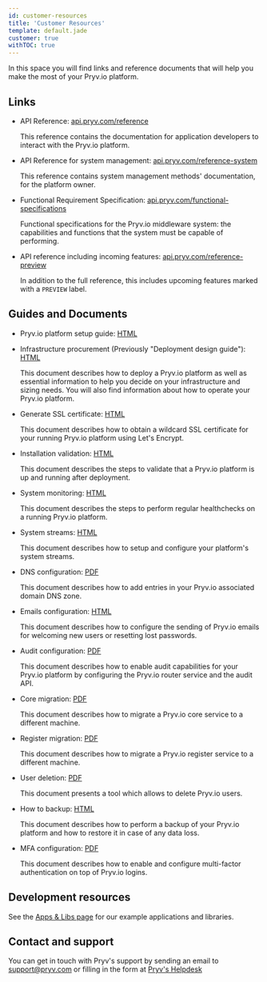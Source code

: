 ```yaml
---
id: customer-resources
title: 'Customer Resources'
template: default.jade
customer: true
withTOC: true
---
```


In this space you will find links and reference documents that will help you make the most of your Pryv.io platform.

## Links

- API Reference: [api.pryv.com/reference](/reference/)

  This reference contains the documentation for application developers to interact with the Pryv.io platform.

- API Reference for system management: [api.pryv.com/reference-system](/reference-system/)

  This reference contains system management methods' documentation, for the platform owner.

- Functional Requirement Specification: [api.pryv.com/functional-specifications](/functional-specifications/)

  Functional specifications for the Pryv.io middleware system: the capabilities and functions that the system must be capable of performing.

- API reference including incoming features: [api.pryv.com/reference-preview](/reference-preview/)

  In addition to the full reference, this includes upcoming features marked with a `PREVIEW` label.

## Guides and Documents

- Pryv.io platform setup guide: [HTML](/customer-resources/pryv.io-setup/)

- Infrastructure procurement (Previously "Deployment design guide"): [HTML](/customer-resources/infrastructure-procurement/)

  This document describes how to deploy a Pryv.io platform as well as essential information to help you decide on your infrastructure and sizing needs.
  You will also find information about how to operate your Pryv.io platform.

- Generate SSL certificate: [HTML](/customer-resources/ssl-certificate/)

  This document describes how to obtain a wildcard SSL certificate for your running Pryv.io platform using Let's Encrypt.

- Installation validation: [HTML](/customer-resources/platform-validation/)

  This document describes the steps to validate that a Pryv.io platform is up and running after deployment.

- System monitoring: [HTML](/customer-resources/healthchecks/)

  This document describes the steps to perform regular healthchecks on a running Pryv.io platform.

- System streams: [HTML](/customer-resources/system-streams/)

  This document describes how to setup and configure your platform's system streams.

- DNS configuration: [PDF](/customer-resources/dns-config/)

  This document describes how to add entries in your Pryv.io associated domain DNS zone.

- Emails configuration: [HTML](/customer-resources/emails-setup/)

  This document describes how to configure the sending of Pryv.io emails for welcoming new users or resetting lost passwords.

- Audit configuration: [PDF](/assets/docs/20190718-pryv.io-audit-v5.pdf)

  This document describes how to enable audit capabilities for your Pryv.io platform by configuring the Pryv.io router service and the audit API.

- Core migration: [PDF](/assets/docs/20190604-migrate-core-v1.pdf)

  This document describes how to migrate a Pryv.io core service to a different machine.

- Register migration: [PDF](/assets/docs/20190604-migrate-register-v1.pdf)

  This document describes how to migrate a Pryv.io register service to a different machine.

- User deletion: [PDF](/assets/docs/20190919-pryv.io-delete-user-v1.pdf)

  This document presents a tool which allows to delete Pryv.io users.

- How to backup: [HTML](/customer-resources/backup/)

  This document describes how to perform a backup of your Pryv.io platform and how to restore it in case of any data loss.

- MFA configuration: [PDF](/assets/docs/20191205-pryv.io-mfa-v2.pdf)

  This document describes how to enable and configure multi-factor authentication on top of Pryv.io logins.

## Development resources

See the [Apps & Libs page](/external-resources/) for our example applications and libraries.

## Contact and support

You can get in touch with Pryv's support by sending an email to [support@pryv.com](mailto:support@pryv.com) or filling in the form at [Pryv's Helpdesk](http://pryv.com/helpdesk/)
